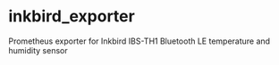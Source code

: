 # inkbird_exporter
Prometheus exporter for Inkbird IBS-TH1 Bluetooth LE temperature and humidity sensor
